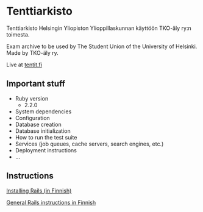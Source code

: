 # Tenttiarkisto 
Tenttiarkisto Helsingin Yliopiston Ylioppillaskunnan käyttöön TKO-äly ry:n toimesta.

Exam archive to be used by The Student Union of the University of Helsinki. Made by TKO-äly ry.

Live at [tentit.fi](http://tentit.fi)

## Important stuff
- Ruby version
   - 2.2.0
- System dependencies
- Configuration
- Database creation
- Database initialization
- How to run the test suite
- Services (job queues, cache servers, search engines, etc.)
- Deployment instructions
- ...

## Instructions

[Installing Rails (in Finnish)](https://github.com/mluukkai/WebPalvelinohjelmointi2015/wiki/railsin-asennus)

[General Rails instructions in Finnish](https://github.com/mluukkai/WebPalvelinohjelmointi2015/wiki/Web-palvelinohjelmointi-Ruby-on-Rails)

